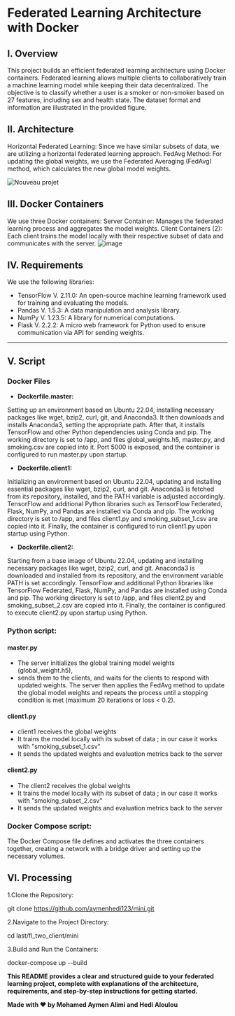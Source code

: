 # Federated Learning Architecture with Docker
## I. Overview
This project builds an efficient federated learning architecture using Docker containers. Federated learning allows multiple clients to collaboratively train a machine learning model while keeping their data decentralized. The objective is to classify whether a user is a smoker or non-smoker based on 27 features, including sex and health state. The dataset format and information are illustrated in the provided figure.
## II. Architecture
Horizontal Federated Learning: Since we have similar subsets of data, we are utilizing a horizontal federated learning approach.
FedAvg Method: For updating the global weights, we use the Federated Averaging (FedAvg) method, which calculates the new global model weights.

![Nouveau projet](https://github.com/aymenhedi123/mini/assets/173182629/fe268b8d-d93e-492b-a651-9f4b2c08c4f6)

## III. Docker Containers
We use three Docker containers:
Server Container: Manages the federated learning process and aggregates the model weights.
Client Containers (2): Each client trains the model locally with their respective subset of data and communicates with the server.
![image](https://github.com/aymenhedi123/mini/assets/173182629/5f096fa6-e4f4-4acc-bafa-e5b6fb9857f0)


## IV. Requirements
We use the following libraries:

- TensorFlow V. 2.11.0: An open-source machine learning framework used for training and evaluating the models.
- Pandas V. 1.5.3: A data manipulation and analysis library.
- NumPy V. 1.23.5: A library for numerical computations.
- Flask V.  2.2.2: A micro web framework for Python used to ensure communication via API for sending weights.
---

## V. Script
### Docker Files
- **Dockerfile.master:**

Setting up an environment based on Ubuntu 22.04, installing necessary packages like wget, bzip2, curl, git, and Anaconda3.
It then downloads and installs Anaconda3, setting the appropriate path. After that, it installs TensorFlow and other Python dependencies using Conda and pip.
The working directory is set to /app, and files global_weights.h5, master.py, and smoking.csv are copied into it.
Port 5000 is exposed, and the container is configured to run master.py upon startup.
- **Dockerfile.client1:**
  
Initializing an environment based on Ubuntu 22.04, updating and installing essential packages like wget, bzip2, curl, and git.
Anaconda3 is fetched from its repository, installed, and the PATH variable is adjusted accordingly.
TensorFlow and additional Python libraries such as TensorFlow Federated, Flask, NumPy, and Pandas are installed via Conda and pip. The working directory is set to /app, and files client1.py and smoking_subset_1.csv are copied into it. Finally, the container is configured to run client1.py upon startup using Python.
- **Dockerfile.client2:**
  
Starting from a base image of Ubuntu 22.04, updating and installing necessary packages like wget, bzip2, curl, and git.
Anaconda3 is downloaded and installed from its repository, and the environment variable PATH is set accordingly.
TensorFlow and additional Python libraries like TensorFlow Federated, Flask, NumPy, and Pandas are installed using Conda and pip.
The working directory is set to /app, and files client2.py and smoking_subset_2.csv are copied into it.
Finally, the container is configured to execute client2.py upon startup using Python.

### Python script:
#### master.py
- The server initializes the global training model weights (global_weight.h5),
- sends them to the clients, and waits for the clients to respond with updated weights. The server then applies the FedAvg method to update the global model weights and repeats the process until a stopping condition is met (maximum 20 iterations or loss < 0.2).

#### client1.py
- client1 receives the global weights
- It trains the model locally with its subset of data ; in our case it works with "smoking_subset_1.csv"
- It sends the updated weights and evaluation metrics back to the server

#### client2.py
- The client2 receives the global weights
- It trains the model locally with its subset of data ; in our case it works with "smoking_subset_2.csv"
- It sends the updated weights and evaluation metrics back to the server

### Docker Compose script:
The Docker Compose file defines and activates the three containers together, creating a network with a bridge driver and setting up the necessary volumes.

## VI. Processing
1.Clone the Repository:

git clone https://github.com/aymenhedi123/mini.git

2.Navigate to the Project Directory:

cd last/fl_two_client/mini 

3.Build and Run the Containers:

docker-compose up --build

**This README provides a clear and structured guide to your federated learning project, complete with explanations of the architecture, requirements, and step-by-step instructions for getting started.**

**Made with :heart: by Mohamed Aymen Alimi and Hedi Aloulou**



